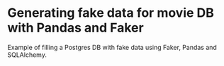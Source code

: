 # Generating fake data for movie DB with Pandas and Faker

Example of filling a Postgres DB with fake data using Faker, Pandas and SQLAlchemy.